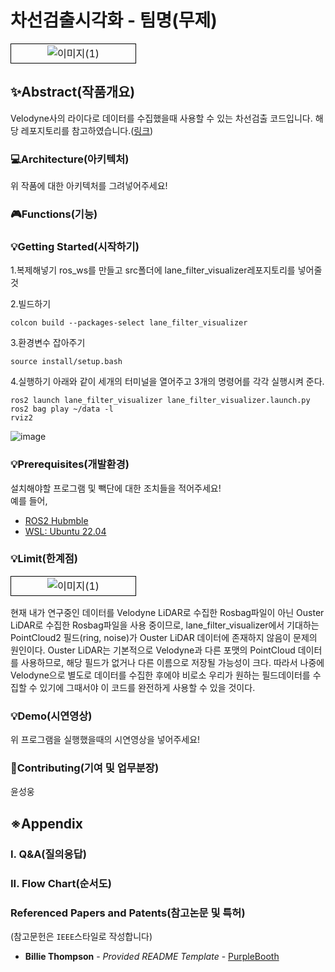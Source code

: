 # 차선검출시각화 - 팀명(무제)
<table style="width: 100%; border-collapse: collapse;" align="center"  >
        <tr>
            <td style="width: 50%; text-align: center; vertical-align: middle; border: 1px solid #000;">
                <img src="https://github.com/user-attachments/assets/148b570a-adec-4d39-95b2-1c235b2e1763" alt="이미지(1)" style="max-width: 100%; height: auto;">
            </td>
        </tr>
</table>

## ✨Abstract(작품개요)
Velodyne사의 라이다로 데이터를 수집했을때 사용할 수 있는 차선검출 코드입니다.
해당 레포지토리를 참고하였습니다.([링크](https://github.com/kwh950724/lidar_lane_detector/tree/master))

### 💻Architecture(아키텍처)

위 작품에 대한 아키텍처를 그려넣어주세요!

### 🎮Functions(기능)

### 💡Getting Started(시작하기)
1.복제해넣기
ros_ws를 만들고 src폴더에 lane_filter_visualizer레포지토리를 넣어줄것

2.빌드하기
```
colcon build --packages-select lane_filter_visualizer
```
3.환경변수 잡아주기
```
source install/setup.bash
```

4.실행하기
아래와 같이 세개의 터미널을 열어주고 3개의 명령어를 각각 실행시켜 준다.
```
ros2 launch lane_filter_visualizer lane_filter_visualizer.launch.py
ros2 bag play ~/data -l
rviz2
```
![image](https://github.com/user-attachments/assets/b83d5b6f-672c-48af-9036-db758b33454a)



### 💡Prerequisites(개발환경)

설치해야할 프로그램 및 빽단에 대한 조치들을 적어주세요!<br>
예를 들어,
- [ROS2 Hubmble](#)
- [WSL: Ubuntu 22.04](#)


### 💡Limit(한계점)
<table style="width: 100%; border-collapse: collapse;" align="center"  >
        <tr>
            <td style="width: 50%; text-align: center; vertical-align: middle; border: 1px solid #000;">
                <img src="https://github.com/user-attachments/assets/4adf09bc-466d-44c6-850b-584697a70d60" alt="이미지(1)" style="max-width: 100%; height: auto;">
            </td>
        </tr>
</table>
현재 내가 연구중인 데이터를 Velodyne LiDAR로 수집한 Rosbag파일이 아닌 Ouster LiDAR로 수집한 Rosbag파일을 사용 중이므로, lane_filter_visualizer에서 기대하는 PointCloud2 필드(ring, noise)가 Ouster LiDAR 데이터에 존재하지 않음이 문제의 원인이다.
Ouster LiDAR는 기본적으로 Velodyne과 다른 포맷의 PointCloud 데이터를 사용하므로, 해당 필드가 없거나 다른 이름으로 저장될 가능성이 크다.
따라서 나중에 Velodyne으로 별도로 데이터를 수집한 후에야 비로소 우리가 원하는 필드데이터를 수집할 수 있기에 그때서야 이 코드를 완전하게 사용할 수 있을 것이다.

### 💡Demo(시연영상)

위 프로그램을 실행했을때의 시연영상을 넣어주세요!


### 📑Contributing(기여 및 업무분장)
윤성웅


## ※Appendix

### I. Q&A(질의응답)

### II. Flow Chart(순서도)

### Referenced Papers and Patents(참고논문 및 특허)
(참고문헌은 `IEEE`스타일로 작성합니다)

  - **Billie Thompson** - *Provided README Template* -
    [PurpleBooth](https://github.com/PurpleBooth)





